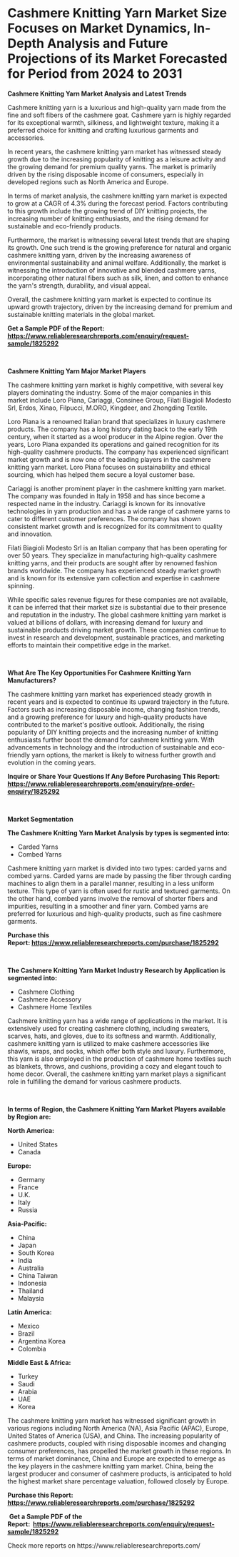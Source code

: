 <p><h1>Cashmere Knitting Yarn Market Size Focuses on Market Dynamics, In-Depth Analysis and Future Projections of its Market Forecasted for Period from 2024 to 2031</h1></p><p><strong>Cashmere Knitting Yarn Market Analysis and Latest Trends</strong></p>
<p><p>Cashmere knitting yarn is a luxurious and high-quality yarn made from the fine and soft fibers of the cashmere goat. Cashmere yarn is highly regarded for its exceptional warmth, silkiness, and lightweight texture, making it a preferred choice for knitting and crafting luxurious garments and accessories.</p><p>In recent years, the cashmere knitting yarn market has witnessed steady growth due to the increasing popularity of knitting as a leisure activity and the growing demand for premium quality yarns. The market is primarily driven by the rising disposable income of consumers, especially in developed regions such as North America and Europe.</p><p>In terms of market analysis, the cashmere knitting yarn market is expected to grow at a CAGR of 4.3% during the forecast period. Factors contributing to this growth include the growing trend of DIY knitting projects, the increasing number of knitting enthusiasts, and the rising demand for sustainable and eco-friendly products.</p><p>Furthermore, the market is witnessing several latest trends that are shaping its growth. One such trend is the growing preference for natural and organic cashmere knitting yarn, driven by the increasing awareness of environmental sustainability and animal welfare. Additionally, the market is witnessing the introduction of innovative and blended cashmere yarns, incorporating other natural fibers such as silk, linen, and cotton to enhance the yarn's strength, durability, and visual appeal.</p><p>Overall, the cashmere knitting yarn market is expected to continue its upward growth trajectory, driven by the increasing demand for premium and sustainable knitting materials in the global market.</p></p>
<p><strong>Get a Sample PDF of the Report:&nbsp; <a href="https://www.reliableresearchreports.com/enquiry/request-sample/1825292">https://www.reliableresearchreports.com/enquiry/request-sample/1825292</a></strong></p>
<p>&nbsp;</p>
<p><strong>Cashmere Knitting Yarn Major Market Players</strong></p>
<p><p>The cashmere knitting yarn market is highly competitive, with several key players dominating the industry. Some of the major companies in this market include Loro Piana, Cariaggi, Consinee Group, Filati Biagioli Modesto Srl, Erdos, Xinao, Filpucci, M.ORO, Kingdeer, and Zhongding Textile.</p><p>Loro Piana is a renowned Italian brand that specializes in luxury cashmere products. The company has a long history dating back to the early 19th century, when it started as a wool producer in the Alpine region. Over the years, Loro Piana expanded its operations and gained recognition for its high-quality cashmere products. The company has experienced significant market growth and is now one of the leading players in the cashmere knitting yarn market. Loro Piana focuses on sustainability and ethical sourcing, which has helped them secure a loyal customer base.</p><p>Cariaggi is another prominent player in the cashmere knitting yarn market. The company was founded in Italy in 1958 and has since become a respected name in the industry. Cariaggi is known for its innovative technologies in yarn production and has a wide range of cashmere yarns to cater to different customer preferences. The company has shown consistent market growth and is recognized for its commitment to quality and innovation.</p><p>Filati Biagioli Modesto Srl is an Italian company that has been operating for over 50 years. They specialize in manufacturing high-quality cashmere knitting yarns, and their products are sought after by renowned fashion brands worldwide. The company has experienced steady market growth and is known for its extensive yarn collection and expertise in cashmere spinning.</p><p>While specific sales revenue figures for these companies are not available, it can be inferred that their market size is substantial due to their presence and reputation in the industry. The global cashmere knitting yarn market is valued at billions of dollars, with increasing demand for luxury and sustainable products driving market growth. These companies continue to invest in research and development, sustainable practices, and marketing efforts to maintain their competitive edge in the market.</p></p>
<p>&nbsp;</p>
<p><strong>What Are The Key Opportunities For Cashmere Knitting Yarn Manufacturers?</strong></p>
<p><p>The cashmere knitting yarn market has experienced steady growth in recent years and is expected to continue its upward trajectory in the future. Factors such as increasing disposable income, changing fashion trends, and a growing preference for luxury and high-quality products have contributed to the market's positive outlook. Additionally, the rising popularity of DIY knitting projects and the increasing number of knitting enthusiasts further boost the demand for cashmere knitting yarn. With advancements in technology and the introduction of sustainable and eco-friendly yarn options, the market is likely to witness further growth and evolution in the coming years.</p></p>
<p><strong>Inquire or Share Your Questions If Any Before Purchasing This Report: <a href="https://www.reliableresearchreports.com/enquiry/pre-order-enquiry/1825292">https://www.reliableresearchreports.com/enquiry/pre-order-enquiry/1825292</a></strong></p>
<p>&nbsp;</p>
<p><strong>Market Segmentation</strong></p>
<p><strong>The Cashmere Knitting Yarn Market Analysis by types is segmented into:</strong></p>
<p><ul><li>Carded Yarns</li><li>Combed Yarns</li></ul></p>
<p><p>Cashmere knitting yarn market is divided into two types: carded yarns and combed yarns. Carded yarns are made by passing the fiber through carding machines to align them in a parallel manner, resulting in a less uniform texture. This type of yarn is often used for rustic and textured garments. On the other hand, combed yarns involve the removal of shorter fibers and impurities, resulting in a smoother and finer yarn. Combed yarns are preferred for luxurious and high-quality products, such as fine cashmere garments.</p></p>
<p><strong>Purchase this Report:&nbsp;<a href="https://www.reliableresearchreports.com/purchase/1825292">https://www.reliableresearchreports.com/purchase/1825292</a></strong></p>
<p>&nbsp;</p>
<p><strong>The Cashmere Knitting Yarn Market Industry Research by Application is segmented into:</strong></p>
<p><ul><li>Cashmere Clothing</li><li>Cashmere Accessory</li><li>Cashmere Home Textiles</li></ul></p>
<p><p>Cashmere knitting yarn has a wide range of applications in the market. It is extensively used for creating cashmere clothing, including sweaters, scarves, hats, and gloves, due to its softness and warmth. Additionally, cashmere knitting yarn is utilized to make cashmere accessories like shawls, wraps, and socks, which offer both style and luxury. Furthermore, this yarn is also employed in the production of cashmere home textiles such as blankets, throws, and cushions, providing a cozy and elegant touch to home decor. Overall, the cashmere knitting yarn market plays a significant role in fulfilling the demand for various cashmere products.</p></p>
<p>&nbsp;</p>
<p><strong>In terms of Region, the Cashmere Knitting Yarn Market Players available by Region are:</strong></p>
<p>
    <p> <strong> North America: </strong>
        <ul>
            <li>United States</li>
            <li>Canada</li>
        </ul>
        </p> 
    <p> <strong> Europe: </strong>
        <ul>
            <li>Germany</li>
            <li>France</li>
            <li>U.K.</li>
            <li>Italy</li>
            <li>Russia</li>
        </ul>
        </p> 
    <p> <strong> Asia-Pacific: </strong>
        <ul>
            <li>China</li>
            <li>Japan</li>
            <li>South Korea</li>
            <li>India</li>
            <li>Australia</li>
            <li>China Taiwan</li>
            <li>Indonesia</li>
            <li>Thailand</li>
            <li>Malaysia</li>
        </ul>
        </p> 
    <p> <strong> Latin America: </strong>
        <ul>
            <li>Mexico</li>
            <li>Brazil</li>
            <li>Argentina Korea</li>
            <li>Colombia</li>
        </ul>
        </p> 
    <p> <strong> Middle East & Africa: </strong>
        <ul>
            <li>Turkey</li>
            <li>Saudi</li>
            <li>Arabia</li>
            <li>UAE</li>
            <li>Korea</li>
        </ul>
    </p>
    </p>
<p><p>The cashmere knitting yarn market has witnessed significant growth in various regions including North America (NA), Asia Pacific (APAC), Europe, United States of America (USA), and China. The increasing popularity of cashmere products, coupled with rising disposable incomes and changing consumer preferences, has propelled the market growth in these regions. In terms of market dominance, China and Europe are expected to emerge as the key players in the cashmere knitting yarn market. China, being the largest producer and consumer of cashmere products, is anticipated to hold the highest market share percentage valuation, followed closely by Europe.</p></p>
<p><strong>Purchase this Report: <a href="https://www.reliableresearchreports.com/purchase/1825292">https://www.reliableresearchreports.com/purchase/1825292</a></strong></p>
<p>&nbsp;<strong>Get a Sample PDF of the Report:&nbsp;&nbsp;<a href="https://www.reliableresearchreports.com/enquiry/request-sample/1825292">https://www.reliableresearchreports.com/enquiry/request-sample/1825292</a></strong></p>
<p><strong></strong></p>
<p>Check more reports on https://www.reliableresearchreports.com/</p>